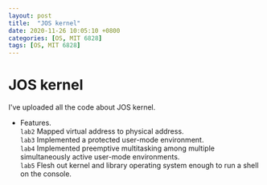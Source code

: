 ```yaml
---
layout: post
title:  "JOS kernel"
date: 2020-11-26 10:05:10 +0800
categories: [OS, MIT 6828]
tags: [OS, MIT 6828]
---
```

# JOS kernel
I've uploaded all the code about JOS kernel.
* Features.  
`lab2` Mapped virtual address to physical address.  
`lab3` Implemented a protected user-mode environment.  
`lab4` Implemented preemptive multitasking among multiple simultaneously active user-mode environments.  
`lab5` Flesh out kernel and library operating system enough to run a shell on the console.  

